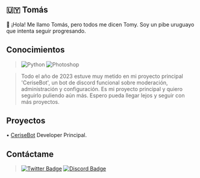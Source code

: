 ## :uruguay: Tomás 

:wave: ¡Hola! Me llamo Tomás, pero todos me dicen Tomy. Soy un pibe uruguayo que intenta seguir progresando.

## Conocimientos 

> ![Python](https://img.shields.io/badge/Python-3776AB?style=for-the-badge&logo=python&logoColor=white)
![Photoshop](https://img.shields.io/badge/%20Photoshop-31A8FF?style=for-the-badge&logo=Adobe%20Photoshop&logoColor=black)

> Todo el año de 2023 estuve muy metido en mi proyecto principal 'CeriseBot', un bot de discord funcional 
> sobre moderación, administración y configuración. Es mi proyecto principal y quiero seguirlo puliendo aún más. 
> Espero pueda llegar lejos y seguir con más proyectos.

## Proyectos

• [CeriseBot](https://discord.gg/A4RnqucV4k) Developer Principal.

## Contáctame

> [![Twitter Badge](https://img.shields.io/badge/-Twitter-000000?style=flat-square&labelColor=000000&logo=twitter&logoColor=white&link=https://www.twitter.com/idktomas_/)](https://www.twitter.com/idktomas_/)
> [![Discord Badge](https://img.shields.io/badge/Discord-black?logo=discord&logoColor=white)](https://discordapp.com/users/454774829162430483)


